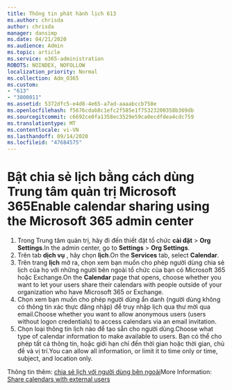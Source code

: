 ```yaml
---
title: Thông tin phát hành lịch 613
ms.author: chrisda
author: chrisda
manager: dansimp
ms.date: 04/21/2020
ms.audience: Admin
ms.topic: article
ms.service: o365-administration
ROBOTS: NOINDEX, NOFOLLOW
localization_priority: Normal
ms.collection: Adm_O365
ms.custom:
- "613"
- "3800011"
ms.assetid: 5372dfc5-e4d8-4e65-a7ad-aaaabccb758e
ms.openlocfilehash: f5676cdab8c1efc2f585e1f75323200358b369db
ms.sourcegitcommit: c6692ce0fa1358ec3529e59ca0ecdfdea4cdc759
ms.translationtype: MT
ms.contentlocale: vi-VN
ms.lasthandoff: 09/14/2020
ms.locfileid: "47684575"
---
```

# <a name="enable-calendar-sharing-using-the-microsoft-365-admin-center"></a><span data-ttu-id="93b1a-102">Bật chia sẻ lịch bằng cách dùng Trung tâm quản trị Microsoft 365</span><span class="sxs-lookup"><span data-stu-id="93b1a-102">Enable calendar sharing using the Microsoft 365 admin center</span></span>

1. <span data-ttu-id="93b1a-103">Trong Trung tâm quản trị, hãy đi đến thiết đặt tổ chức **cài đặt**   >   **Org Settings**.</span><span class="sxs-lookup"><span data-stu-id="93b1a-103">In the admin center, go to  **Settings**  >  **Org Settings**.</span></span>
2. <span data-ttu-id="93b1a-104">Trên tab  **dịch vụ**  , hãy chọn  **lịch**.</span><span class="sxs-lookup"><span data-stu-id="93b1a-104">On the  **Services**  tab, select  **Calendar**.</span></span>
3. <span data-ttu-id="93b1a-105">Trên trang  **lịch**  mở ra, chọn xem bạn muốn cho phép người dùng chia sẻ lịch của họ với những người bên ngoài tổ chức của bạn có Microsoft 365 hoặc Exchange.</span><span class="sxs-lookup"><span data-stu-id="93b1a-105">On the  **Calendar**  page that opens, choose whether you want to let your users share their calendars with people outside of your organization who have Microsoft 365 or Exchange.</span></span>
4. <span data-ttu-id="93b1a-106">Chọn xem bạn muốn cho phép người dùng ẩn danh (người dùng không có thông tin xác thực đăng nhập) để truy nhập lịch qua thư mời qua email.</span><span class="sxs-lookup"><span data-stu-id="93b1a-106">Choose whether you want to allow anonymous users (users without logon credentials) to access calendars via an email invitation.</span></span>
5. <span data-ttu-id="93b1a-107">Chọn loại thông tin lịch nào để tạo sẵn cho người dùng.</span><span class="sxs-lookup"><span data-stu-id="93b1a-107">Choose what type of calendar information to make available to users.</span></span> <span data-ttu-id="93b1a-108">Bạn có thể cho phép tất cả thông tin, hoặc giới hạn chỉ đến thời gian hoặc thời gian, chủ đề và vị trí.</span><span class="sxs-lookup"><span data-stu-id="93b1a-108">You can allow all information, or limit it to time only or time, subject, and location only.</span></span>

<span data-ttu-id="93b1a-109">Thông tin thêm: [chia sẻ lịch với người dùng bên ngoài](https://docs.microsoft.com/microsoft-365/admin/manage/share-calendars-with-external-users)</span><span class="sxs-lookup"><span data-stu-id="93b1a-109">More Information: [Share calendars with external users](https://docs.microsoft.com/microsoft-365/admin/manage/share-calendars-with-external-users)</span></span>
